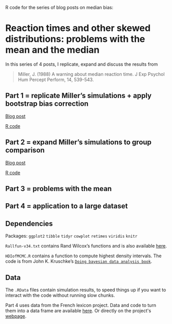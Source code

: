 R code for the series of blog posts on median bias:
# Reaction times and other skewed distributions: problems with the mean and the median

In this series of 4 posts, I replicate, expand and discuss the results from
> Miller, J. (1988) A warning about median reaction time. J Exp Psychol Hum Percept Perform, 14, 539-543.

## Part 1 = replicate Miller’s simulations + apply bootstrap bias correction
[Blog post](https://garstats.wordpress.com/2018/02/02/rtbias1/)

[R code](docs/miller1988.md)

## Part 2 = expand Miller’s simulations to group comparison

[Blog post](https://garstats.wordpress.com/2018/02/08/rtbias2/)

[R code](docs/bias_diff.md)

## Part 3 = problems with the mean

## Part 4 = application to a large dataset

## Dependencies

Packages:
`ggplot2`
`tibble`
`tidyr`
`cowplot`
`retimes`
`viridis`
`knitr`

`Rallfun-v34.txt` contains Rand Wilcox’s functions and is also available [here](http://dornsife.usc.edu/labs/rwilcox/software/).

`HDIofMCMC.R` contains a function to compute highest density intervals.
The code is from John K. Kruschke’s [`Doing bayesian data analysis book`](https://sites.google.com/site/doingbayesiandataanalysis/).

## Data

The `.RData` files contain simulation results, to speed things up if you want to interact with the code without running slow chunks.

Part 4 uses data from the French lexicon project. Data and code to turn them into a data frame are available [here](https://github.com/GRousselet/blog/tree/master/10000). Or directly on the project's [webpage](https://sites.google.com/site/frenchlexicon/results).
